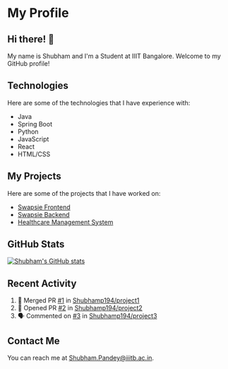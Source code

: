 # My Profile

## Hi there! 👋

My name is Shubham and I'm a Student at IIIT Bangalore. Welcome to my GitHub profile!

## Technologies

Here are some of the technologies that I have experience with:

- Java
- Spring Boot
- Python
- JavaScript
- React
- HTML/CSS

## My Projects

Here are some of the projects that I have worked on:

- [Swapsie Frontend](https://github.com/Shubhamp194/Swapsie-frontend)
- [Swapsie Backend](https://github.com/Shubhamp194/Swapsie-backend)
- [Healthcare Management System](https://github.com/Shubhamp194/Heathcare_Management_System_Front-end)

## GitHub Stats

[![Shubham's GitHub stats](https://github-readme-stats.vercel.app/api?username=Shubhamp194&show_icons=true&theme=radical)](https://github.com/Shubhamp194/github-readme-stats)

## Recent Activity

<!--START_SECTION:activity-->
1. 🎉 Merged PR [#1](https://github.com/Shubhamp194/project1/pull/1) in [Shubhamp194/project1](https://github.com/Shubhamp194/project1)
2. 💪 Opened PR [#2](https://github.com/Shubhamp194/project2/pull/2) in [Shubhamp194/project2](https://github.com/Shubhamp194/project2)
3. 🗣 Commented on [#3](https://github.com/Shubhamp194/project3/issues/3) in [Shubhamp194/project3](https://github.com/Shubhamp194/project3)
<!--END_SECTION:activity-->

## Contact Me

You can reach me at [Shubham.Pandey@iiitb.ac.in](mailto:Shubham.Pandey@iiitb.ac.in).
